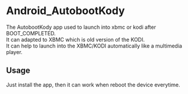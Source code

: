 # Android_AutobootKody
The AutobootKody app used to launch into xbmc or kodi after BOOT_COMPLETED.  
It can adapted to XBMC which is old version of the KODI.  
It can help to launch into the XBMC/KODI automatically like a multimedia player.  


## Usage
Just install the app, then it can work when reboot the device everytime.
